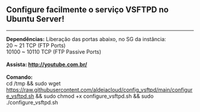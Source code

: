 <h2>Configure facilmente o serviço VSFTPD no Ubuntu Server!</h2>

-------------------------------------------------------------------------------------
<b>Dependências:</b> Liberação das portas abaixo, no SG da instância:<br>
20 ~ 21 TCP (FTP Ports)<br>
10100 ~ 10110 TCP (FTP Passive Ports)<br>
<br>
<b>Assista: http://youtube.com.br/</b>
<br>
<br>
<b>Comando:</b><br>
cd /tmp && sudo wget https://raw.githubusercontent.com/aldeiacloud/config_vsftpd/main/configure_vsftpd.sh && sudo chmod +x configure_vsftpd.sh && sudo ./configure_vsftpd.sh 
